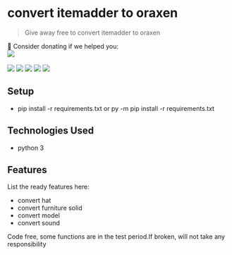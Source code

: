 # convert itemadder to oraxen
> Give away free to convert itemadder to oraxen


💖 Consider donating if we helped you:
<br>
<a href="https://ko-fi.com/kigkosa" target="_blank"> <img src="https://ko-fi.com/img/githubbutton_sm.svg"></a>
<br><br>
<a href="https://github.com/kigkosa/itemadder-to-oraxen/commits"> <img src="https://img.shields.io/github/last-commit/kigkosa/itemadder-to-oraxen"></a>
<a href="#"> <img src="https://img.shields.io/github/languages/code-size/kigkosa/itemadder-to-oraxen"></a>
<a href="https://github.com/kigkosa/itemadder-to-oraxen/watchers"> <img src="https://img.shields.io/github/watchers/kigkosa/itemadder-to-oraxen"></a>
<a href="https://github.com/kigkosa/itemadder-to-oraxen/stargazers"> <img src="https://img.shields.io/github/stars/kigkosa/itemadder-to-oraxen"></a>
<a href="https://github.com/kigkosa/itemadder-to-oraxen/network/members"> <img src="https://img.shields.io/github/forks/kigkosa/itemadder-to-oraxen"></a>

## Setup
* pip install -r requirements.txt or py -m  pip install -r requirements.txt

## Technologies Used
- python 3


## Features
List the ready features here:
- convert hat
- convert furniture solid
- convert model
- convert sound




Code free, some functions are in the test period.If broken, will not take any responsibility
